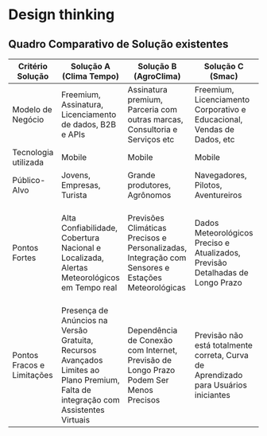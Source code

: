 # Design thinking
## Quadro Comparativo de Solução existentes
| Critério Solução | Solução A (Clima Tempo) | Solução B (AgroClima) | Solução C (Smac) | Nossa Solução |
|------------------|-------------------------|-----------------------|------------------|---------------|
| Modelo de Negócio | Freemium, Assinatura, Licenciamento de dados, B2B e APIs | Assinatura premium, Parceria com outras marcas, Consultoria e Serviços etc | Freemium, Licenciamento Corporativo e Educacional, Vendas de Dados, etc | Freemium |
| Tecnologia utilizada| Mobile | Mobile | Mobile | Mobile |
| Público-Alvo | Jovens, Empresas, Turista | Grande produtores, Agrônomos | Navegadores, Pilotos, Aventureiros |jovens, adultos, publico geral |
| Pontos Fortes | Alta Confiabilidade, Cobertura Nacional e Localizada, Alertas Meteorológicos em Tempo real  | Previsões Climáticas Precisos e Personalizadas, Integração com Sensores e Estações Meteorológicas  | Dados Meteorológicos Preciso e Atualizados, Previsão Detalhadas de Longo Prazo | Disponibilização de dados meteorológicos e hidrológicos em tempo real, Atende às demandas específicas dos usuários da região|
| Pontos Fracos e Limitações | Presença de Anúncios na Versão Gratuita, Recursos Avançados Limites ao Plano Premium, Falta de integração com Assistentes Virtuais | Dependência de Conexão com Internet, Previsão de Longo Prazo Podem Ser Menos Precisos | Previsão não está totalmente correta, Curva de Aprendizado para Usuários iniciantes | Falta de familiaridade do público com o aplicativo, Dependência de fontes externas de dados, Necessidade de conexão com a internet  |
